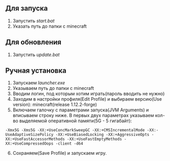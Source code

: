 Для запуска
---
1. Запустить *start.bat*
1. Указать путь до папки с minecraft

Для обновления
---
1. Запустить *update.bat*

Ручная установка
---
1. Запускаем *launcher.exe*
1. Указываем путь до папки с minecraft
1. Вводим логин, под которым хотим играть(пароль вводить не нужно)
1. Заходим в настройки профиля(Edit Profile) и выбираем версию(Use version): minecraft(release 1.12.2-forge)
1. Включаем галочку с параметрами запуска(JVM Arguments) и вписываем строку ниже.
В первых двух параметрах указываем кол-во выделяемой оперативной памяти(5G - 5 гигабайт):

```
-Xmx5G -Xms5G -XX:+UseConcMarkSweepGC -XX:+CMSIncrementalMode -XX:-UseAdaptiveSizePolicy -XX:+UseBiasedLocking -XX:+AggressiveOpts -XX:+UseFastAccessorMethods -XX:+UseFastEmptyMethods -XX:+UseCompressedOops -client -d64
```

6. Сохраняем(Save Profile) и запускаем игру.